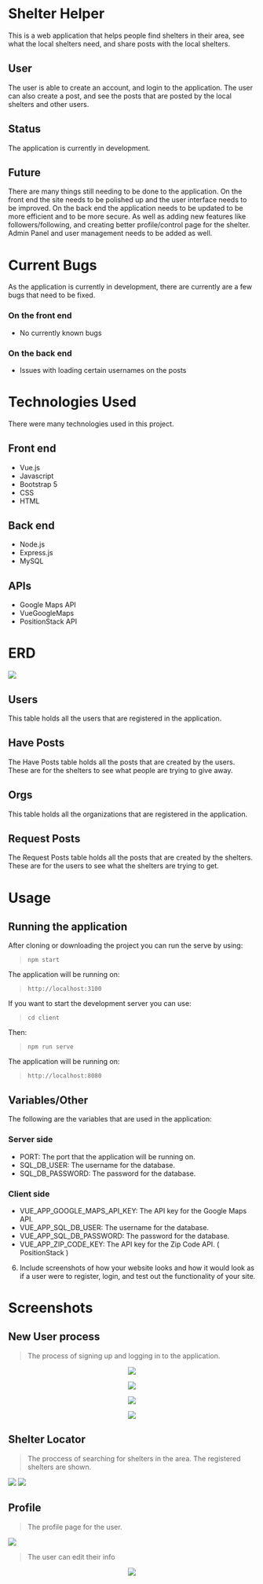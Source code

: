 
# Shelter Helper
This is a web application that helps people find shelters in their area, see what the local shelters need, and share posts with the local shelters.
## User 
The user is able to create an account, and login to the application. The user can also create a post, and see the posts that are posted by the local shelters and other users.

## Status
The application is currently in development.

## Future
There are many things still needing to be done to the application. On the front end the site needs to be polished up and the user interface needs to be improved. On the back end the application needs to be updated to be more efficient and to be more secure. As well as adding new features like followers/following, and creating better profile/control page for the shelter. Admin Panel and user management needs to be added as well.

# Current Bugs
As the application is currently in development, there are currently are a few bugs that need to be fixed.
### On the front end
- No currently known bugs

### On the back end
- Issues with loading certain usernames on the posts
# Technologies Used
There were many technologies used in this project.
## Front end
* Vue.js
* Javascript
* Bootstrap 5
* CSS
* HTML
## Back end
* Node.js
* Express.js
* MySQL
## APIs
* Google Maps API
* VueGoogleMaps
* PositionStack API



# ERD
![](./images/ER.PNG)

## Users
This table holds all the users that are registered in the application.

## Have Posts
The Have Posts table holds all the posts that are created by the users. These are for the shelters to see what people are trying to give away.
## Orgs 
This table holds all the organizations that are registered in the application.
## Request Posts
The Request Posts table holds all the posts that are created by the shelters. These are for the users to see what the shelters are trying to get.

# Usage
## Running the application
After cloning or downloading the project you can run the serve by using: <br>
>`npm start` <br> 

The application will be running on: <br>
>`http://localhost:3100`<br>

If you want to start the development server you can use:<br>
>`cd client`<br>

Then: <br>
>`npm run serve`<br>

The application will be running on: <br>
>`http://localhost:8080`<br>

## Variables/Other
The following are the variables that are used in the application:

### Server side
- PORT: The port that the application will be running on.
- SQL_DB_USER: The username for the database.
- SQL_DB_PASSWORD: The password for the database.
### Client side
- VUE_APP_GOOGLE_MAPS_API_KEY: The API key for the Google Maps API.
- VUE_APP_SQL_DB_USER: The username for the database.
- VUE_APP_SQL_DB_PASSWORD: The password for the database.
- VUE_APP_ZIP_CODE_KEY: The API key for the Zip Code API. ( PositionStack )

6. Include screenshots of how your website looks and how it would look as if a user
were to register, login, and test out the functionality of your site.
# Screenshots
## New User process
> The process of signing up and logging in to the application.


<p align="center">
  <img src="./images/logsig.PNG" />
</p>


<p align="center">
  <img src="./images/sig.PNG" />
</p>


<p align="center">
  <img src="./images/log.PNG" />
</p>


<p align="center">
  <img src="./images/logsiglogged.PNG" />
</p>


## Shelter Locator
> The proccess of searching for shelters in the area. The registered shelters are shown.

![](./images/where.PNG)
![](./images/where2.PNG)

## Profile
> The profile page for the user.

![](./images/showP.PNG)

> The user can edit their info

<p align="center">
  <img src="./images/editP.PNG" />
</p>